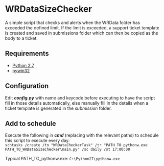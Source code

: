 # WRDataSizeChecker
A simple script that checks and alerts when the WRData folder has exceeded the defined limit. If the limit is exceeded, a support ticket template is created and saved in submissions folder which can then be copied as the body to a ticket.

## Requirements
  - [Python 2.7](https://www.python.org/downloads/)
  - [pywin32](https://sourceforge.net/projects/pywin32/files/pywin32/)

## Configuration
Edit ***config.py*** with name and keycode before executing to have the script fill in those details automatically, else manually fill in the details when a ticket template is generated in the *submission* folder.
  
## Add to schedule
Execute the following in ***cmd*** (replacing with the relevant paths) to schedule this script to execute every day:<br>
```schtasks /create /tn "WRDataCheckerTask" /tr "PATH_TO_pythonw.exe PATH_TO_WRDataSizeChecker\main.py" /sc daily /st 17:00:00```

Typical PATH_TO_pythonw.exe: ```C:\Python27\pythonw.exe```<br>
 

